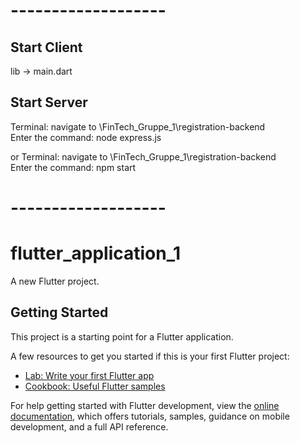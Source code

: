 # ------------------- #
## Start Client
lib -> main.dart

## Start Server
Terminal: navigate to \FinTech_Gruppe_1\registration-backend\
Enter the command: node express.js

or
Terminal: navigate to \FinTech_Gruppe_1\registration-backend\
Enter the command: npm start

# ------------------- #


# flutter_application_1

A new Flutter project.

## Getting Started

This project is a starting point for a Flutter application.

A few resources to get you started if this is your first Flutter project:

- [Lab: Write your first Flutter app](https://docs.flutter.dev/get-started/codelab)
- [Cookbook: Useful Flutter samples](https://docs.flutter.dev/cookbook)

For help getting started with Flutter development, view the
[online documentation](https://docs.flutter.dev/), which offers tutorials,
samples, guidance on mobile development, and a full API reference.
